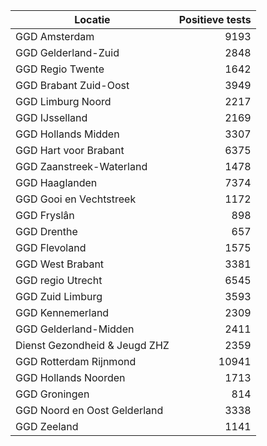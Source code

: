 | Locatie | Positieve tests |
|---------|----------------:|
| GGD Amsterdam                            |  9193 |
| GGD Gelderland-Zuid                      |  2848 |
| GGD Regio Twente                         |  1642 |
| GGD Brabant Zuid-Oost                    |  3949 |
| GGD Limburg Noord                        |  2217 |
| GGD IJsselland                           |  2169 |
| GGD Hollands Midden                      |  3307 |
| GGD Hart voor Brabant                    |  6375 |
| GGD Zaanstreek-Waterland                 |  1478 |
| GGD Haaglanden                           |  7374 |
| GGD Gooi en Vechtstreek                  |  1172 |
| GGD Fryslân                              |   898 |
| GGD Drenthe                              |   657 |
| GGD Flevoland                            |  1575 |
| GGD West Brabant                         |  3381 |
| GGD regio Utrecht                        |  6545 |
| GGD Zuid Limburg                         |  3593 |
| GGD Kennemerland                         |  2309 |
| GGD Gelderland-Midden                    |  2411 |
| Dienst Gezondheid & Jeugd ZHZ            |  2359 |
| GGD Rotterdam Rijnmond                   | 10941 |
| GGD Hollands Noorden                     |  1713 |
| GGD Groningen                            |   814 |
| GGD Noord en Oost Gelderland             |  3338 |
| GGD Zeeland                              |  1141 |
